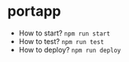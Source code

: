 # portapp

- How to start? `npm run start`
- How to test? `npm run test`
- How to deploy? `npm run deploy`
